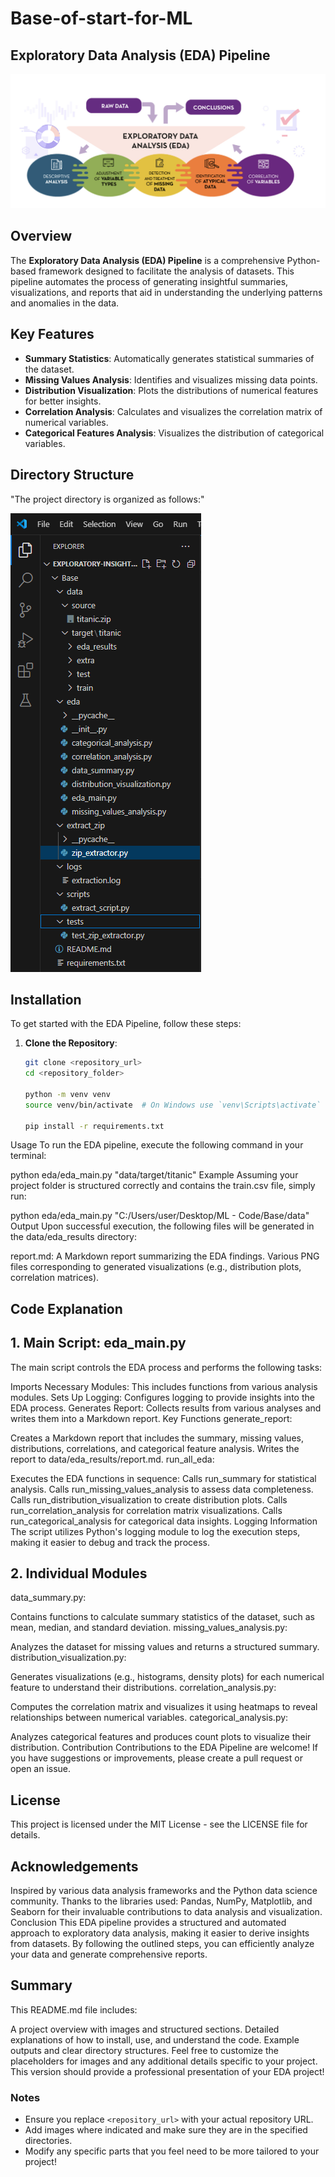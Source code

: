 # Base-of-start-for-ML
## Exploratory Data Analysis (EDA) Pipeline

![EDA Pipeline](https://github.com/MUSTAKIMSHAIKH2942/Exploratory-Insight-Generator-/blob/main/EDA.png)  <!-- Add an image illustrating the EDA process -->


## Overview
The **Exploratory Data Analysis (EDA) Pipeline** is a comprehensive Python-based framework designed to facilitate the analysis of datasets. This pipeline automates the process of generating insightful summaries, visualizations, and reports that aid in understanding the underlying patterns and anomalies in the data.



## Key Features
- **Summary Statistics**: Automatically generates statistical summaries of the dataset.
- **Missing Values Analysis**: Identifies and visualizes missing data points.
- **Distribution Visualization**: Plots the distributions of numerical features for better insights.
- **Correlation Analysis**: Calculates and visualizes the correlation matrix of numerical variables.
- **Categorical Features Analysis**: Visualizes the distribution of categorical variables.

## Directory Structure   
"The project directory is organized as follows:"


![Directory Structure Pic](https://github.com/MUSTAKIMSHAIKH2942/Exploratory-Insight-Generator-/blob/main/leftpannel.PNG)

## Installation

To get started with the EDA Pipeline, follow these steps:

1. **Clone the Repository**:
   ```bash
   git clone <repository_url>
   cd <repository_folder>

   python -m venv venv
   source venv/bin/activate  # On Windows use `venv\Scripts\activate`

   pip install -r requirements.txt
Usage
To run the EDA pipeline, execute the following command in your terminal:


python eda/eda_main.py "data/target/titanic"
Example
Assuming your project folder is structured correctly and contains the train.csv file, simply run:


python eda/eda_main.py "C:/Users/user/Desktop/ML - Code/Base/data"
Output
Upon successful execution, the following files will be generated in the data/eda_results directory:

report.md: A Markdown report summarizing the EDA findings.
Various PNG files corresponding to generated visualizations (e.g., distribution plots, correlation matrices).

<!-- Add a screenshot of the report or example visualizations -->

## Code Explanation
## 1. Main Script: eda_main.py
The main script controls the EDA process and performs the following tasks:

Imports Necessary Modules: This includes functions from various analysis modules.
Sets Up Logging: Configures logging to provide insights into the EDA process.
Generates Report: Collects results from various analyses and writes them into a Markdown report.
Key Functions
generate_report:

Creates a Markdown report that includes the summary, missing values, distributions, correlations, and categorical feature analysis.
Writes the report to data/eda_results/report.md.
run_all_eda:

Executes the EDA functions in sequence:
Calls run_summary for statistical analysis.
Calls run_missing_values_analysis to assess data completeness.
Calls run_distribution_visualization to create distribution plots.
Calls run_correlation_analysis for correlation matrix visualizations.
Calls run_categorical_analysis for categorical data insights.
Logging Information
The script utilizes Python's logging module to log the execution steps, making it easier to debug and track the process.

## 2. Individual Modules
data_summary.py:

Contains functions to calculate summary statistics of the dataset, such as mean, median, and standard deviation.
missing_values_analysis.py:

Analyzes the dataset for missing values and returns a structured summary.
distribution_visualization.py:

Generates visualizations (e.g., histograms, density plots) for each numerical feature to understand their distributions.
correlation_analysis.py:

Computes the correlation matrix and visualizes it using heatmaps to reveal relationships between numerical variables.
categorical_analysis.py:

Analyzes categorical features and produces count plots to visualize their distribution.
Contribution
Contributions to the EDA Pipeline are welcome! If you have suggestions or improvements, please create a pull request or open an issue.

## License
This project is licensed under the MIT License - see the LICENSE file for details.

## Acknowledgements
Inspired by various data analysis frameworks and the Python data science community.
Thanks to the libraries used: Pandas, NumPy, Matplotlib, and Seaborn for their invaluable contributions to data analysis and visualization.
Conclusion
This EDA pipeline provides a structured and automated approach to exploratory data analysis, making it easier to derive insights from datasets. By following the outlined steps, you can efficiently analyze your data and generate comprehensive reports.

## Summary
This README.md file includes:

A project overview with images and structured sections.
Detailed explanations of how to install, use, and understand the code.
Example outputs and clear directory structures.
Feel free to customize the placeholders for images and any additional details specific to your project. This version should provide a professional presentation of your EDA project!


### Notes
- Ensure you replace `<repository_url>` with your actual repository URL.
- Add images where indicated and make sure they are in the specified directories.
- Modify any specific parts that you feel need to be more tailored to your project!



